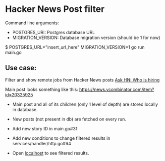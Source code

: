 # Hacker News Post filter

Command line arguments:
- POSTGRES_URI: Postgres database URL
- MIGRATION_VERSION: Database migration version (should be 1 for now)

$ POSTGRES_URL="insert_url_here" MIGRATION_VERSION=1 go run main.go


## Use case:

Filter and show remote jobs from Hacker News posts [Ask HN: Who is hiring](https://www.google.com?q=hn+who+is+hiring)

Main post looks something like this: https://news.ycombinator.com/item?id=20325925

- Main post and all of its children (only 1 level of depth) are stored locally in database.
- New posts (not present in db) are fetched on every run.

- Add new story ID in main.go#31
- Add new conditions to change filtered results in services/handler/http.go#64

- Open [localhost](http://localhost:9999) to see filtered results.